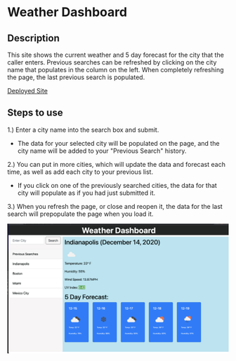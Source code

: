 # Weather Dashboard

## Description
This site shows the current weather and 5 day forecast for the city that the caller enters.  Previous searches can be refreshed by clicking on the city name that populates in the column on the left.  When completely refreshing the page, the last previous search is populated.

[Deployed Site](https://sfunk11.github.io/weather-dashboard/)

## Steps to use

1.) Enter a city name into the search box and submit.
* The data for your selected city will be populated on the page, and the city name will be added to your "Previous Search" history.

2.) You can put in more cities, which will update the data and forecast each time, as well as add each city to your previous list.
 * If you click on one of the previously searched cities, the data for that city will populate as if you had just submitted it.

3.) When you refresh the page, or close and reopen it,  the data for the last search will prepopulate the page when you load it.
 
 ![Screenshot](./assets/weather-dashboard.png)

